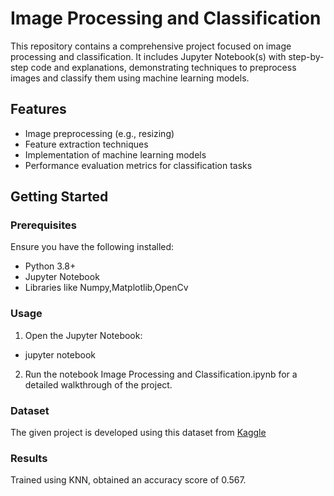 # Image Processing and Classification

This repository contains a comprehensive project focused on image processing and classification. It includes Jupyter Notebook(s) with step-by-step code and explanations, demonstrating techniques to preprocess images and classify them using machine learning  models.

## Features
- Image preprocessing (e.g., resizing)
- Feature extraction techniques
- Implementation of machine learning models
- Performance evaluation metrics for classification tasks


## Getting Started

### Prerequisites
Ensure you have the following installed:
- Python 3.8+
- Jupyter Notebook
- Libraries like Numpy,Matplotlib,OpenCv

### Usage
1. Open the Jupyter Notebook:
 - jupyter notebook
2. Run the notebook Image Processing and Classification.ipynb for a detailed walkthrough of the project.

### Dataset
The given project is developed using this dataset from [Kaggle](https://www.kaggle.com/datasets/anthonytherrien/image-classification-64-classes-animal)

### Results
Trained using KNN, obtained an accuracy score of 0.567.


